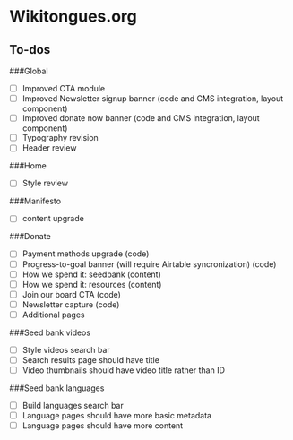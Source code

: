 # Wikitongues.org

## To-dos

###Global
- [ ] Improved CTA module
- [ ] Improved Newsletter signup banner (code and CMS integration, layout component)
- [ ] Improved donate now banner (code and CMS integration, layout component)
- [ ] Typography revision
- [ ] Header review

###Home
- [ ] Style review

###Manifesto
- [ ] content upgrade

###Donate
- [ ] Payment methods upgrade (code)
- [ ] Progress-to-goal banner (will require Airtable syncronization) (code)
- [ ] How we spend it: seedbank (content)
- [ ] How we spend it: resources (content)
- [ ] Join our board CTA (code)
- [ ] Newsletter capture (code)
- [ ] Additional pages

###Seed bank videos
- [ ] Style videos search bar
- [ ] Search results page should have title
- [ ] Video thumbnails should have video title rather than ID

###Seed bank languages
- [ ] Build languages search bar
- [ ] Language pages should have more basic metadata
- [ ] Language pages should have more content
